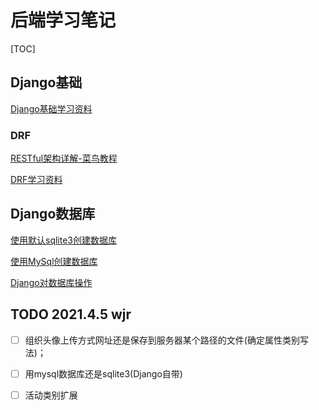 # 后端学习笔记

[TOC]

## Django基础

[Django基础学习资料](./django基础/index.html)

### DRF

[RESTful架构详解-菜鸟教程](https://www.runoob.com/w3cnote/restful-architecture.html)

[DRF学习资料](./DRF资料/index.html)



## Django数据库

[使用默认sqlite3创建数据库](https://blog.csdn.net/qq_39248122/article/details/88864979)

[使用MySql创建数据库](https://blog.csdn.net/u011109881/article/details/51901032)

[Django对数据库操作](https://www.runoob.com/django/django-model.html)







## TODO 2021.4.5 wjr

- [ ] 组织头像上传方式网址还是保存到服务器某个路径的文件(确定属性类别写法)；
- [ ] 用mysql数据库还是sqlite3(Django自带)
- [ ] 活动类别扩展

